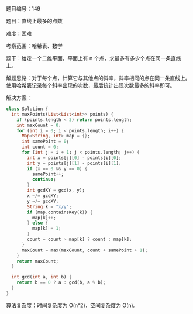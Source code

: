 题目编号：149

题目：直线上最多的点数

难度：困难

考察范围：哈希表、数学

题干：给定一个二维平面，平面上有 n 个点，求最多有多少个点在同一条直线上。

解题思路：对于每个点，计算它与其他点的斜率，斜率相同的点在同一条直线上。使用哈希表记录每个斜率出现的次数，最后统计出现次数最多的斜率即可。

解决方案：

```dart
class Solution {
  int maxPoints(List<List<int>> points) {
    if (points.length < 3) return points.length;
    int maxCount = 0;
    for (int i = 0; i < points.length; i++) {
      Map<String, int> map = {};
      int samePoint = 0;
      int count = 0;
      for (int j = i + 1; j < points.length; j++) {
        int x = points[j][0] - points[i][0];
        int y = points[j][1] - points[i][1];
        if (x == 0 && y == 0) {
          samePoint++;
          continue;
        }
        int gcdXY = gcd(x, y);
        x ~/= gcdXY;
        y ~/= gcdXY;
        String k = "x/y";
        if (map.containsKey(k)) {
          map[k]++;
        } else {
          map[k] = 1;
        }
        count = count > map[k] ? count : map[k];
      }
      maxCount = max(maxCount, count + samePoint + 1);
    }
    return maxCount;
  }

  int gcd(int a, int b) {
    return b == 0 ? a : gcd(b, a % b);
  }
}
```

算法复杂度：时间复杂度为 O(n^2)，空间复杂度为 O(n)。